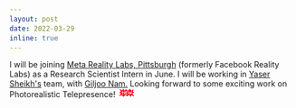 ```yaml
---
layout: post
date: 2022-03-29
inline: true
---
```


I will be joining <a target="_blank" href="https://about.facebook.com/realitylabs/">Meta Reality Labs, Pittsburgh</a> (formerly  Facebook Reality Labs) as a Research Scientist Intern in June. I will be working in <a target="_blank" href="http://www.cs.cmu.edu/~yaser/">Yaser Sheikh's</a> team, with <a target="_blank" href="https://sites.google.com/view/gjnam">Giljoo Nam.</a> Looking forward to some exciting work on Photorealistic Telepresence! <img src="/assets/img/new.gif"/>